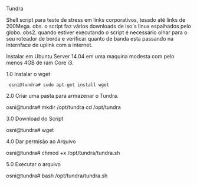 Tundra 

Shell script para teste de stress em links corporativos, tesado até links de 200Mega. 
obs. o script faz vários downloads de iso´s linux espalhados pelo globo. 
obs2. quando estiver executando o script é necessário olhar para o seu roteador de borda e verificar quanto de banda esta passando na internface de uplink com a internet. 

Instalar em Ubuntu Server 14.04 em uma maquina modesta com pelo menos 4GB de ram Core i3. 


1.0 Instalar o wget 

<code> osni@tundra# sudo apt-get install wget </code>


2.0 Criar uma pasta para armazenar o Tundra. 

osni@tundra# mkdir /opt/tundra
cd /opt/tundra

3.0 Download do Script 

osni@tundra# wget 

4.0 Dar permisão ao Arquivo 

osni@tundra# chmod +x /opt/tundra/tundra.sh 


5.0 Executar o arquivo 

osni@tundra# bash /opt/tundra/tundra.sh 


